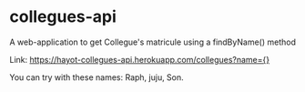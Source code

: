 # collegues-api
A web-application to get Collegue's matricule using a findByName() method

Link: https://hayot-collegues-api.herokuapp.com/collegues?name={}

You can try with these names: Raph, juju, Son.

